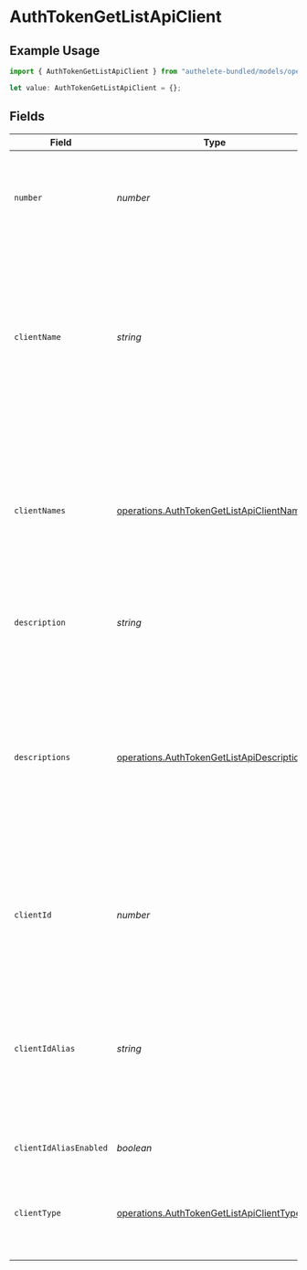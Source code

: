 # AuthTokenGetListApiClient

## Example Usage

```typescript
import { AuthTokenGetListApiClient } from "authelete-bundled/models/operations";

let value: AuthTokenGetListApiClient = {};
```

## Fields

| Field                                                                                                                                                                                                                                  | Type                                                                                                                                                                                                                                   | Required                                                                                                                                                                                                                               | Description                                                                                                                                                                                                                            |
| -------------------------------------------------------------------------------------------------------------------------------------------------------------------------------------------------------------------------------------- | -------------------------------------------------------------------------------------------------------------------------------------------------------------------------------------------------------------------------------------- | -------------------------------------------------------------------------------------------------------------------------------------------------------------------------------------------------------------------------------------- | -------------------------------------------------------------------------------------------------------------------------------------------------------------------------------------------------------------------------------------- |
| `number`                                                                                                                                                                                                                               | *number*                                                                                                                                                                                                                               | :heavy_minus_sign:                                                                                                                                                                                                                     | The sequential number of the client. The value of this property is assigned by Authlete.<br/>                                                                                                                                          |
| `clientName`                                                                                                                                                                                                                           | *string*                                                                                                                                                                                                                               | :heavy_minus_sign:                                                                                                                                                                                                                     | The name of the client application. This property corresponds to `client_name` in<br/>[OpenID Connect Dynamic Client Registration 1.0, 2. Client Metadata](https://openid.net/specs/openid-connect-registration-1_0.html#ClientMetadata).<br/> |
| `clientNames`                                                                                                                                                                                                                          | [operations.AuthTokenGetListApiClientName](../../models/operations/authtokengetlistapiclientname.md)[]                                                                                                                                 | :heavy_minus_sign:                                                                                                                                                                                                                     | Client names with language tags. If the client application has different names for different<br/>languages, this property can be used to register the names.<br/>                                                                      |
| `description`                                                                                                                                                                                                                          | *string*                                                                                                                                                                                                                               | :heavy_minus_sign:                                                                                                                                                                                                                     | The description about the client application.                                                                                                                                                                                          |
| `descriptions`                                                                                                                                                                                                                         | [operations.AuthTokenGetListApiDescription](../../models/operations/authtokengetlistapidescription.md)[]                                                                                                                               | :heavy_minus_sign:                                                                                                                                                                                                                     | Descriptions about the client application with language tags. If the client application has different<br/>descriptions for different languages, this property can be used to register the descriptions.<br/>                           |
| `clientId`                                                                                                                                                                                                                             | *number*                                                                                                                                                                                                                               | :heavy_minus_sign:                                                                                                                                                                                                                     | The client identifier used in Authlete API calls. The value of this property is assigned by Authlete.                                                                                                                                  |
| `clientIdAlias`                                                                                                                                                                                                                        | *string*                                                                                                                                                                                                                               | :heavy_minus_sign:                                                                                                                                                                                                                     | The value of the client's `client_id` property used in OAuth and OpenID Connect calls. By<br/>default, this is a string version of the `clientId` property.<br/>                                                                       |
| `clientIdAliasEnabled`                                                                                                                                                                                                                 | *boolean*                                                                                                                                                                                                                              | :heavy_minus_sign:                                                                                                                                                                                                                     | Deprecated. Always set to `true`.                                                                                                                                                                                                      |
| `clientType`                                                                                                                                                                                                                           | [operations.AuthTokenGetListApiClientType](../../models/operations/authtokengetlistapiclienttype.md)                                                                                                                                   | :heavy_minus_sign:                                                                                                                                                                                                                     | The client type, either `CONFIDENTIAL` or `PUBLIC`. See [RFC 6749, 2.1. Client Types](https://datatracker.ietf.org/doc/html/rfc6749#section-2.1)<br/>for details.<br/>                                                                 |